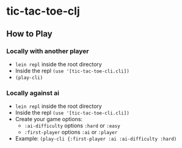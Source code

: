 # tic-tac-toe-clj

## How to Play

### Locally with another player

* `lein repl` inside the root directory
* Inside the repl `(use '[tic-tac-toe-cli.cli])`
* `(play-cli)`

### Locally against ai

* `lein repl` inside the root directory
* Inside the repl `(use '[tic-tac-toe-cli.cli])`
* Create your game options:
  * `:ai-difficulty` options `:hard` or `:easy`
  * `:first-player` options `:ai` or `:player`
* Example: `(play-cli {:first-player :ai :ai-difficulty :hard)`